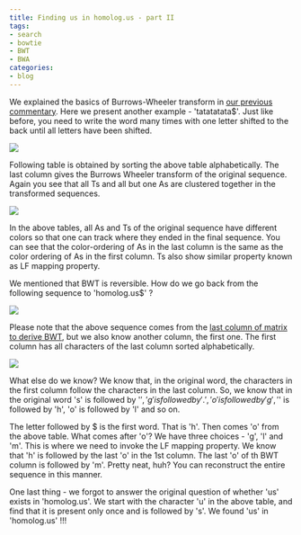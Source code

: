 ```yaml
---
title: Finding us in homolog.us - part II
tags:
- search
- bowtie
- BWT
- BWA
categories:
- blog
---
```

We explained the basics of Burrows-Wheeler transform in [our previous
commentary](http://www.homolog.us/blogs/2011/10/03/finding-us-in-homolog-us/).
Here we present another example - 'tatatatata$'. Just like before, you need to
write the word many times with one letter shifted to the back until all
letters have been shifted.
<!--more-->

![](http://www.homolog.us/blogs/wp-content/uploads/2011/10/BWT61-300x225.png)

Following table is obtained by sorting the above table alphabetically. The
last column gives the Burrows Wheeler transform of the original sequence.
Again you see that all Ts and all but one As are clustered together in the
transformed sequences.

![](http://www.homolog.us/blogs/wp-content/uploads/2011/10/BWT7-300x225.png)

In the above tables, all As and Ts of the original sequence have different
colors so that one can track where they ended in the final sequence. You can
see that the color-ordering of As in the last column is the same as the color
ordering of As in the first column. Ts also show similar property known as LF
mapping property.

We mentioned that BWT is reversible. How do we go back from the following
sequence to 'homolog.us$' ?

![](http://www.homolog.us/blogs/wp-content/uploads/2011/10/BWT8-300x225.png)

Please note that the above sequence comes from the [last column of matrix to
derive BWT](http://www.homolog.us/blogs/2011/10/03/finding-us-in-homolog-us/),
but we also know another column, the first one. The first column has all
characters of the last column sorted alphabetically.

![](http://www.homolog.us/blogs/wp-content/uploads/2011/10/BWT9-300x225.png)

What else do we know? We know that, in the original word, the characters in
the first column follow the characters in the last column. So, we know that in
the original word 's' is followed by '$', 'g' is followed by '.', 'o' is
followed by 'g', '$' is followed by 'h', 'o' is followed by 'l' and so on.

The letter followed by $ is the first word. That is 'h'. Then comes 'o' from
the above table. What comes after 'o'? We have three choices - 'g', 'l' and
'm'. This is where we need to invoke the LF mapping property. We know that 'h'
is followed by the last 'o' in the 1st column. The last 'o' of th BWT column
is followed by 'm'. Pretty neat, huh? You can reconstruct the entire sequence
in this manner.

One last thing - we forgot to answer the original question of whether 'us'
exists in 'homolog.us'. We start with the character 'u' in the above table,
and find that it is present only once and is followed by 's'. We found 'us' in
'homolog.us' !!!

